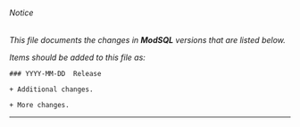 ###### Notice

*This file documents the changes in **ModSQL** versions that are listed below.*

*Items should be added to this file as:*

	### YYYY-MM-DD  Release

	+ Additional changes.

	+ More changes.

* * *



